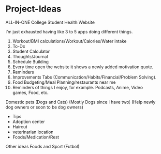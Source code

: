 # Project-Ideas

ALL-IN-ONE College Student Health Website

I’m just exhausted having like 3 to 5 apps doing different things.

1.	Workout/BMI calculations/Workout/Calories/Water intake
2.	To-Do
3.	Student Calculator
4.	Thoughts/Journal
5.	Schedule Building
6.	Every time open the website it shows a newly added motivation quote.
7.	Reminders
8.	Improvements Tabs (Communication/Habits/Financial/Problem Solving).
9.	Food Budgeting/Meal Planning/restaurants near me
10.	Reminders of things I enjoy, for example. Podcasts, Anime, Video games, Food, etc.


Domestic pets (Dogs and Cats) (Mostly Dogs since I have two) (Help newly dog owners or soon to be dog owners)
-	Tips
-	Adoption center 
-	Haircut
-	veterinarian location 
-	Foods/Medication/Rest


Other ideas Foods and  Sport (Futbol)
